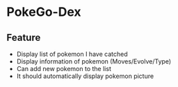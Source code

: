 # PokeGo-Dex

## Feature

- Display list of pokemon I have catched
- Display information of pokemon (Moves/Evolve/Type)
- Can add new pokemon to the list
- It should automatically display pokemon picture